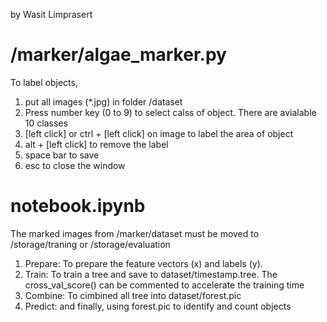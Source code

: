 by Wasit Limprasert

# /marker/algae_marker.py 
To label objects,

1. put all images (*.jpg) in folder /dataset
2. Press number key (0 to 9) to select calss of object. There are avialable 10 classes
3. [left click] or ctrl + [left click] on image to label the area of object
4. alt + [left click] to remove the label
5. space bar to save
6. esc to close the window

# notebook.ipynb
The marked images from /marker/dataset must be moved to /storage/traning or /storage/evaluation
1. Prepare: To prepare the feature vectors (x) and labels (y). 
2. Train: To train a tree and save to dataset/timestamp.tree. The cross_val_score() can be commented to accelerate the training time
3. Combine: To cimbined all tree into dataset/forest.pic
4. Predict: and finally, using forest.pic to identify and count objects








